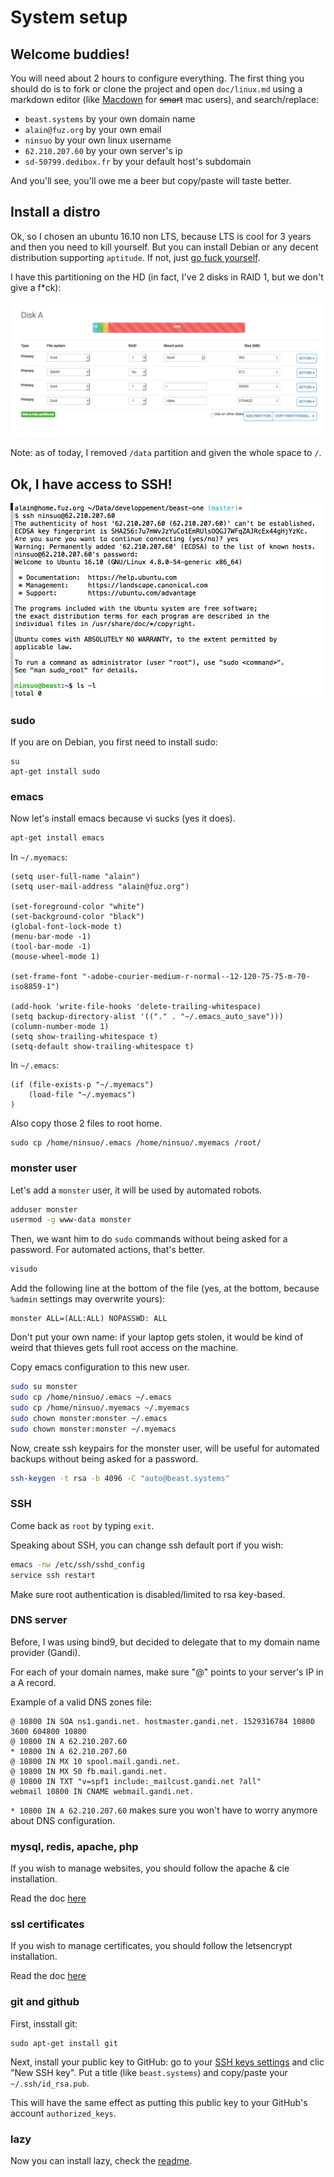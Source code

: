 # System setup

## Welcome buddies!

You will need about 2 hours to configure everything. The first thing you should do is to fork or clone the project and open `doc/linux.md` using a markdown editor (like [Macdown](https://macdown.uranusjr.com) for ~~smart~~ mac users), and search/replace:

- `beast.systems` by your own domain name
- `alain@fuz.org` by your own email
- `ninsuo` by your own linux username
- `62.210.207.60` by your own server's ip
- `sd-50799.dedibox.fr` by your default host's subdomain

And you'll see, you'll owe me a beer but copy/paste will taste better.

## Install a distro

Ok, so I chosen an ubuntu 16.10 non LTS, because LTS is cool for 3 years and then you need to kill yourself. But you can install Debian or any decent distribution supporting `aptitude`. If not, just [go fuck yourself](http://www.amishrakefight.org/gfy/).

I have this partitioning on the HD (in fact, I've 2 disks in RAID 1, but we don't give a f*ck):

![Paritioning](partitioning.png)

Note: as of today, I removed `/data` partition and given the whole space to `/`.

## Ok, I have access to SSH!

![ubuntu](ubuntu.png)

### sudo

If you are on Debian, you first need to install sudo:

```
su
apt-get install sudo
```

### emacs

Now let's install emacs because vi sucks (yes it does).

```sh
apt-get install emacs
```

In `~/.myemacs`:

```
(setq user-full-name "alain")
(setq user-mail-address "alain@fuz.org")

(set-foreground-color "white")
(set-background-color "black")
(global-font-lock-mode t)
(menu-bar-mode -1)
(tool-bar-mode -1)
(mouse-wheel-mode 1)

(set-frame-font "-adobe-courier-medium-r-normal--12-120-75-75-m-70-iso8859-1")

(add-hook 'write-file-hooks 'delete-trailing-whitespace)
(setq backup-directory-alist '(("." . "~/.emacs_auto_save")))
(column-number-mode 1)
(setq show-trailing-whitespace t)
(setq-default show-trailing-whitespace t)
```

In `~/.emacs`:

```
(if (file-exists-p "~/.myemacs")
    (load-file "~/.myemacs")
)
```

Also copy those 2 files to root home.

```
sudo cp /home/ninsuo/.emacs /home/ninsuo/.myemacs /root/
```

### monster user

Let's add a `monster` user, it will be used by automated robots.

```sh
adduser monster
usermod -g www-data monster
```

Then, we want him to do `sudo` commands without being asked for a password. For automated actions, that's better.

```sh
visudo
```

Add the following line at the bottom of the file (yes, at the bottom, because `%admin` settings may overwrite yours):

```
monster ALL=(ALL:ALL) NOPASSWD: ALL
```

Don't put your own name: if your laptop gets stolen, it would be kind of weird that thieves gets full root access on the machine. 

Copy emacs configuration to this new user.

```sh
sudo su monster
sudo cp /home/ninsuo/.emacs ~/.emacs
sudo cp /home/ninsuo/.myemacs ~/.myemacs
sudo chown monster:monster ~/.emacs
sudo chown monster:monster ~/.myemacs
```

Now, create ssh keypairs for the monster user, will be useful for automated backups without being asked for a password.

```sh
ssh-keygen -t rsa -b 4096 -C "auto@beast.systems"
```

### SSH 

Come back as `root` by typing `exit`.

Speaking about SSH, you can change ssh default port if you wish:

```sh
emacs -nw /etc/ssh/sshd_config
service ssh restart
```

Make sure root authentication is disabled/limited to rsa key-based.

### DNS server

Before, I was using bind9, but decided to delegate that to my domain name provider (Gandi).

For each of your domain names, make sure "@" points to your server's IP in a A record.

Example of a valid DNS zones file:

```
@ 10800 IN SOA ns1.gandi.net. hostmaster.gandi.net. 1529316784 10800 3600 604800 10800
@ 10800 IN A 62.210.207.60
* 10800 IN A 62.210.207.60
@ 10800 IN MX 10 spool.mail.gandi.net.
@ 10800 IN MX 50 fb.mail.gandi.net.
@ 10800 IN TXT "v=spf1 include:_mailcust.gandi.net ?all"
webmail 10800 IN CNAME webmail.gandi.net.
```

`* 10800 IN A 62.210.207.60` makes sure you won't have to worry anymore about DNS configuration.


### mysql, redis, apache, php

If you wish to manage websites, you should follow the apache & cie installation.

Read the doc [here](../src/Plugin/Website/doc/README.md)

### ssl certificates

If you wish to manage certificates, you should follow the letsencrypt installation.

Read the doc [here](../src/Plugin/Certificate/doc/README.md)

### git and github

First, insstall git:

```
sudo apt-get install git
```

Next, install your public key to GitHub: go to your [SSH keys settings](https://github.com/settings/keys) and clic "New SSH key". Put a title (like `beast.systems`) and copy/paste your `~/.ssh/id_rsa.pub`.

This will have the same effect as putting this public key to your GitHub's account `authorized_keys`.

### lazy

Now you can install lazy, check the [readme](../README.md).
